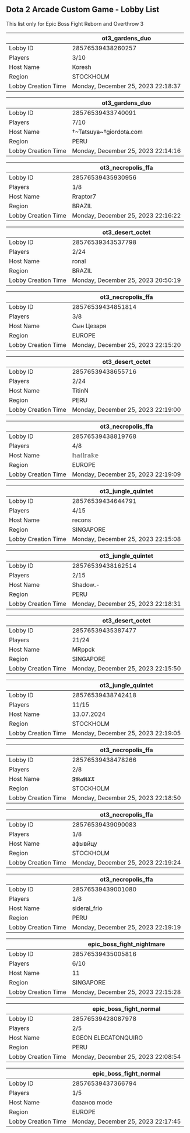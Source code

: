 ## Dota 2 Arcade Custom Game - Lobby List

This list only for Epic Boss Fight Reborn and Overthrow 3

|  | ot3_gardens_duo |
| ------ | ------ |
| Lobby ID | 28576539438260257 |
| Players | 3/10 |
| Host Name | Koresh |
| Region | STOCKHOLM |
| Lobby Creation Time | Monday, December 25, 2023 22:18:37 |


|  | ot3_gardens_duo |
| ------ | ------ |
| Lobby ID | 28576539433740091 |
| Players | 7/10 |
| Host Name | †~Tatsuya~†giordota.com |
| Region | PERU |
| Lobby Creation Time | Monday, December 25, 2023 22:14:16 |


|  | ot3_necropolis_ffa |
| ------ | ------ |
| Lobby ID | 28576539435930956 |
| Players | 1/8 |
| Host Name | Rraptor7 |
| Region | BRAZIL |
| Lobby Creation Time | Monday, December 25, 2023 22:16:22 |


|  | ot3_desert_octet |
| ------ | ------ |
| Lobby ID | 28576539343537798 |
| Players | 2/24 |
| Host Name | ronal |
| Region | BRAZIL |
| Lobby Creation Time | Monday, December 25, 2023 20:50:19 |


|  | ot3_necropolis_ffa |
| ------ | ------ |
| Lobby ID | 28576539434851814 |
| Players | 3/8 |
| Host Name | Сын Цезаря |
| Region | EUROPE |
| Lobby Creation Time | Monday, December 25, 2023 22:15:20 |


|  | ot3_desert_octet |
| ------ | ------ |
| Lobby ID | 28576539438655716 |
| Players | 2/24 |
| Host Name | TitinN |
| Region | PERU |
| Lobby Creation Time | Monday, December 25, 2023 22:19:00 |


|  | ot3_necropolis_ffa |
| ------ | ------ |
| Lobby ID | 28576539438819768 |
| Players | 4/8 |
| Host Name | 𝕙𝕒𝕚𝕝𝕣𝕒𝕜𝕖 |
| Region | EUROPE |
| Lobby Creation Time | Monday, December 25, 2023 22:19:09 |


|  | ot3_jungle_quintet |
| ------ | ------ |
| Lobby ID | 28576539434644791 |
| Players | 4/15 |
| Host Name | recons |
| Region | SINGAPORE |
| Lobby Creation Time | Monday, December 25, 2023 22:15:08 |


|  | ot3_jungle_quintet |
| ------ | ------ |
| Lobby ID | 28576539438162514 |
| Players | 2/15 |
| Host Name | Shadow.- |
| Region | PERU |
| Lobby Creation Time | Monday, December 25, 2023 22:18:31 |


|  | ot3_desert_octet |
| ------ | ------ |
| Lobby ID | 28576539435387477 |
| Players | 21/24 |
| Host Name | MRppck |
| Region | SINGAPORE |
| Lobby Creation Time | Monday, December 25, 2023 22:15:50 |


|  | ot3_jungle_quintet |
| ------ | ------ |
| Lobby ID | 28576539438742418 |
| Players | 11/15 |
| Host Name | 13.07.2024 |
| Region | STOCKHOLM |
| Lobby Creation Time | Monday, December 25, 2023 22:19:05 |


|  | ot3_necropolis_ffa |
| ------ | ------ |
| Lobby ID | 28576539438478266 |
| Players | 2/8 |
| Host Name | 𝕱𝕽𝖆𝕹𝖃𝖃 |
| Region | STOCKHOLM |
| Lobby Creation Time | Monday, December 25, 2023 22:18:50 |


|  | ot3_necropolis_ffa |
| ------ | ------ |
| Lobby ID | 28576539439090083 |
| Players | 1/8 |
| Host Name | афывйцу |
| Region | STOCKHOLM |
| Lobby Creation Time | Monday, December 25, 2023 22:19:24 |


|  | ot3_necropolis_ffa |
| ------ | ------ |
| Lobby ID | 28576539439001080 |
| Players | 1/8 |
| Host Name | sideral_frio |
| Region | PERU |
| Lobby Creation Time | Monday, December 25, 2023 22:19:19 |


|  | epic_boss_fight_nightmare |
| ------ | ------ |
| Lobby ID | 28576539435005816 |
| Players | 6/10 |
| Host Name | 11 |
| Region | SINGAPORE |
| Lobby Creation Time | Monday, December 25, 2023 22:15:28 |


|  | epic_boss_fight_normal |
| ------ | ------ |
| Lobby ID | 28576539428087978 |
| Players | 2/5 |
| Host Name | EGEON ELECATONQUIRO |
| Region | PERU |
| Lobby Creation Time | Monday, December 25, 2023 22:08:54 |


|  | epic_boss_fight_normal |
| ------ | ------ |
| Lobby ID | 28576539437366794 |
| Players | 1/5 |
| Host Name | базанов mode |
| Region | EUROPE |
| Lobby Creation Time | Monday, December 25, 2023 22:17:45 |


